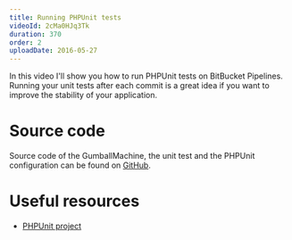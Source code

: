 ```yaml
---
title: Running PHPUnit tests
videoId: 2cMa0HJq3Tk
duration: 370
order: 2
uploadDate: 2016-05-27
---
```


In this video I'll show you how to run PHPUnit tests on BitBucket Pipelines. Running your unit tests after each commit is a great idea if you want to improve the stability of your application.

# Source code
Source code of the GumballMachine, the unit test and the PHPUnit configuration can be found on <a href="https://github.com/SavjeeTutorials/first-look-bitbucket-pipelines/tree/master/02-running-phpunit-tests" target="_blank">GitHub</a>.

# Useful resources
* <a href="https://phpunit.de/" target="_blank">PHPUnit project</a>